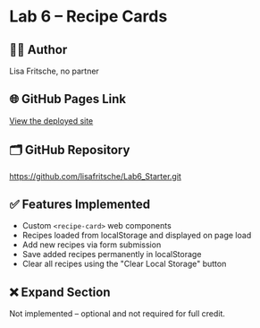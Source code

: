 # Lab 6 – Recipe Cards

## 👩‍💻 Author
Lisa Fritsche, no partner

## 🌐 GitHub Pages Link
[View the deployed site](http://127.0.0.1:3002/index.html?imgSrc=.%2Fassets%2Fimages%2F1_spooky-ghost-cookies.jpeg&imgAlt=Test+Cookies&titleTxt=My+Test+Cookies&titleLnk=https%3A%2F%2Fexample.com&rating=5&numRatings=10&organization=Test+Bakery&lengthTime=45+min&ingredients=sugar%2C+flour%2C+butter)

## 🗂 GitHub Repository
https://github.com/lisafritsche/Lab6_Starter.git

## ✅ Features Implemented
- Custom `<recipe-card>` web components 
- Recipes loaded from localStorage and displayed on page load
- Add new recipes via form submission
- Save added recipes permanently in localStorage
- Clear all recipes using the "Clear Local Storage" button

## ❌ Expand Section
Not implemented – optional and not required for full credit.
